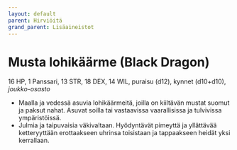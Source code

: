 ```yaml
---
layout: default
parent: Hirviöitä
grand_parent: Lisäaineistot
---
```


# Musta lohikäärme (Black Dragon)

16 HP, 1 Panssari, 13 STR, 18 DEX, 14 WIL, puraisu (d12), kynnet (d10+d10), _joukko-osasto_

- Maalla ja vedessä asuvia lohikäärmeitä, joilla on kiiltävän mustat suomut ja paksut nahat. Asuvat soilla tai vastaavissa vaarallisissa ja tulvivissa ympäristöissä.
- Julmia ja taipuvaisia väkivaltaan. Hyödyntävät pimeyttä ja yllättävää ketteryyttään erottaakseen uhrinsa toisistaan ja tappaakseen heidät yksi kerrallaan.
